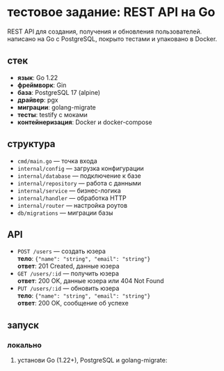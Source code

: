 # тестовое задание: REST API на Go

REST API для создания, получения и обновления пользователей. написано на Go с PostgreSQL, покрыто тестами и упаковано в Docker.

## стек
- **язык**: Go 1.22
- **фреймворк**: Gin
- **база**: PostgreSQL 17 (alpine)
- **драйвер**: pgx
- **миграции**: golang-migrate
- **тесты**: testify с моками
- **контейнеризация**: Docker и docker-compose

## структура
- `cmd/main.go` — точка входа
- `internal/config` — загрузка конфигурации
- `internal/database` — подключение к базе
- `internal/repository` — работа с данными
- `internal/service` — бизнес-логика
- `internal/handler` — обработка HTTP
- `internal/router` — настройка роутов
- `db/migrations` — миграции базы

## API
- `POST /users` — создать юзера  
  **тело**: `{"name": "string", "email": "string"}`  
  **ответ**: 201 Created, данные юзера
- `GET /users/:id` — получить юзера  
  **ответ**: 200 OK, данные юзера или 404 Not Found
- `PUT /users/:id` — обновить юзера  
  **тело**: `{"name": "string", "email": "string"}`  
  **ответ**: 200 OK, сообщение об успехе

## запуск

### локально
1. установи Go (1.22+), PostgreSQL и golang-migrate: